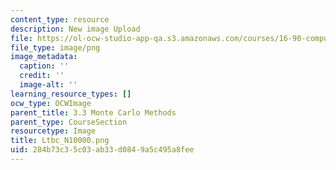 ```yaml
---
content_type: resource
description: New image Upload
file: https://ol-ocw-studio-app-qa.s3.amazonaws.com/courses/16-90-computational-methods-in-aerospace-engineering-spring-2014/284b73c35c03ab33d0849a5c495a8fee_Ltbc_N10000.png
file_type: image/png
image_metadata:
  caption: ''
  credit: ''
  image-alt: ''
learning_resource_types: []
ocw_type: OCWImage
parent_title: 3.3 Monte Carlo Methods
parent_type: CourseSection
resourcetype: Image
title: Ltbc_N10000.png
uid: 284b73c3-5c03-ab33-d084-9a5c495a8fee
---
```

